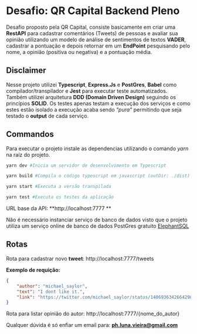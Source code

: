 # Desafio: QR Capital Backend Pleno

Desafio proposto pela QR Capital, consiste basicamente em criar uma **RestAPI** para cadastrar comentários (Tweets) de pessoas e avaliar sua opinião utilizando um modelo de análise de sentimentos de textos **VADER**, cadastrar a pontuação e depois retornar em um **EndPoint** pesquisando pelo nome, a opinião (positiva ou negativa) e a pontuação média.

## Disclaimer

Nesse projeto utilizei **Typescript**, **Express.Js** e **PostGres**, **Babel** como compilador/transpilador e **Jest** para executar teste automatizados.   
Também utilizei arquitetura **DDD (Domain Driven Design)** seguindo os princípios **SOLID**. Os testes apenas testam a execução dos serviços e como estes estão isolado a execução acaba sendo _"pura"_ permitindo que seja testado o **output** de cada serviço.
## Commandos

Para executar o projeto instale as dependencias utilizando o comando _yarn_ na raíz do projeto.

```bash
yarn dev #Inicia um servidor de desenvolvimento em Typescript

yarn build #Compila o código typescript em javascript (outDir: ./dist)

yarn start #Executa a versão transpilada

yarn test #Executa os testes da aplicação
```

URL base da API: **http://localhost:7777    **

Não é necessário instanciar serviço de banco de dados visto que o projeto utiliza um serviço online de banco de dados PostGres gratuito [ElephantSQL](https://www.elephantsql.com)


## Rotas

Rota para cadastrar novo **tweet**: http://localhost:7777/tweets

**Exemplo de requição:**
```json
{
    "author": "michael_saylor",
    "text": "I dont like it.",
    "link": "https://twitter.com/michael_saylor/status/1406936342664290307"
}
```

Rota para listar opinião do autor: http://localhost:7777/{nome_do_autor}


Qualquer dúvida é só enfiar um email para: **ph.luna.vieira@gmail.com**